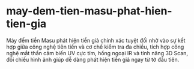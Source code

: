 # may-dem-tien-masu-phat-hien-tien-gia
Máy đếm tiền Masu phát hiện tiền giả chính xác tuyệt đối nhờ vào sự kết hợp giữa công nghệ tiên tiến và cơ chế kiểm tra đa chiều, tích hợp công nghệ mắt thần cảm biến UV cực tím, hồng ngoại IR và tính năng 3D Scan, đối chiếu hình ảnh giúp dễ dàng phát hiện tiền giả ngay từ tờ đầu tiên.
